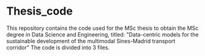 # Thesis_code
This repository contains the code used for the MSc thesis to obtain the MSc degree in Data Science and Engineering, titled: "Data-centric models for the sustainable development of the multimodal Sines-Madrid transport corridor"
The code is divided into 3 files. 
